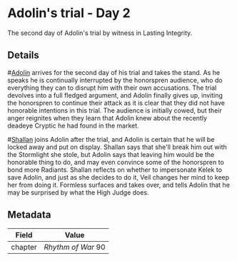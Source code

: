 # Adolin's trial - Day 2
The second day of Adolin's trial by witness in Lasting Integrity.

## Details
#[Adolin](adolin) arrives for the second day of his trial and takes the stand. As he speaks he is continually interrupted by the honorspren audience, who do everything they can to disrupt him with their own accusations. The trial devolves into a full fledged argument, and Adolin finally gives up, inviting the honorspren to continue their attack as it is clear that they did not have honorable intentions in this trial. The audience is initially cowed, but their anger reignites when they learn that Adolin knew about the recently deadeye Cryptic he had found in the market.

#[Shallan](shallan) joins Adolin after the trial, and Adolin is certain that he will be locked away and put on display. Shallan says that she'll break him out with the Stormlight she stole, but Adolin says that leaving him would be the honorable thing to do, and may even convince some of the honorspren to bond more Radiants. Shallan reflects on whether to impersonate Kelek to save Adolin, and just as she decides to do it, Veil changes her mind to keep her from doing it. Formless surfaces and takes over, and tells Adolin that he may be surprised by what the High Judge does. 

## Metadata
| Field | Value |
| ----- | ----- |
| chapter | *Rhythm of War* 90|